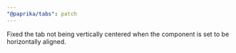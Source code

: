 ```yaml
---
"@paprika/tabs": patch
---
```


Fixed the tab not being vertically centered when the <Tabs> component is set to be horizontally aligned.
